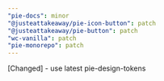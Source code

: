 ```yaml
---
"pie-docs": minor
"@justeattakeaway/pie-icon-button": patch
"@justeattakeaway/pie-button": patch
"wc-vanilla": patch
"pie-monorepo": patch
---
```


[Changed] - use latest pie-design-tokens
